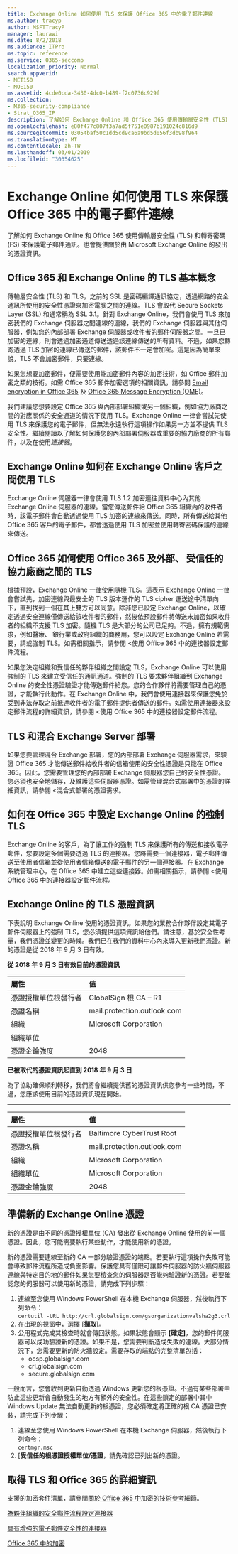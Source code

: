 ```yaml
---
title: Exchange Online 如何使用 TLS 來保護 Office 365 中的電子郵件連線
ms.author: tracyp
author: MSFTTracyP
manager: laurawi
ms.date: 8/2/2018
ms.audience: ITPro
ms.topic: reference
ms.service: O365-seccomp
localization_priority: Normal
search.appverid:
- MET150
- MOE150
ms.assetid: 4cde0cda-3430-4dc0-b489-f2c0736c929f
ms.collection:
- M365-security-compliance
- Strat_O365_IP
description: 了解如何 Exchange Online 和 Office 365 使用傳輸層安全性 (TLS) 和轉寄密碼 (FS) 來保護電子郵件通訊。也會由 Microsoft Exchange Online 的發出的憑證的相關資訊。
ms.openlocfilehash: e80f477c807f3a7ad5f751e0987b191024c816d9
ms.sourcegitcommit: 03054baf50c1dd5cd9ca6a9bd5d056f3db98f964
ms.translationtype: MT
ms.contentlocale: zh-TW
ms.lasthandoff: 03/01/2019
ms.locfileid: "30354625"
---
```

# <a name="how-exchange-online-uses-tls-to-secure-email-connections-in-office-365"></a>Exchange Online 如何使用 TLS 來保護 Office 365 中的電子郵件連線

了解如何 Exchange Online 和 Office 365 使用傳輸層安全性 (TLS) 和轉寄密碼 (FS) 來保護電子郵件通訊。也會提供關於由 Microsoft Exchange Online 的發出的憑證資訊。
  
## <a name="tls-basics-for-office-365-and-exchange-online"></a>Office 365 和 Exchange Online 的 TLS 基本概念

傳輸層安全性 (TLS) 和 TLS，之前的 SSL 是密碼編譯通訊協定，透過網路的安全通訊所使用的安全性憑證來加密電腦之間的連線。TLS 會取代 Secure Sockets Layer (SSL) 和通常稱為 SSL 3.1。針對 Exchange Online，我們會使用 TLS 來加密我們的 Exchange 伺服器之間連線的連線，我們的 Exchange 伺服器與其他伺服器，例如您的內部部署 Exchange 伺服器或收件者的郵件伺服器之間。一旦已加密的連線，則會透過加密通道傳送透過該連線傳送的所有資料。不過，如果您轉寄透過 TLS 加密的連線已傳送的郵件，該郵件不一定會加密。這是因為簡單來說，TLS 不會加密郵件，只要連線。
  
如果您想要加密郵件，便需要使用能加密郵件內容的加密技術，如 Office 郵件加密之類的技術。如需 Office 365 郵件加密選項的相關資訊，請參閱 [Email encryption in Office 365](email-encryption.md) 及 [Office 365 Message Encryption (OME)](ome.md)。 
  
我們建議您想要設定 Office 365 與內部部署組織或另一個組織，例如協力廠商之間的對應關係的安全通道的情況下使用 TLS。Exchange Online 一律會嘗試先使用 TLS 來保護您的電子郵件，但無法永遠執行這項操作如果另一方並不提供 TLS 安全性。繼續閱讀以了解如何保護您的內部部署伺服器或重要的協力廠商的所有郵件，以及在使用*連接器*。 
  
## <a name="how-exchange-online-uses-tls-between-exchange-online-customers"></a>Exchange Online 如何在 Exchange Online 客戶之間使用 TLS

Exchange Online 伺服器一律會使用 TLS 1.2 加密連往資料中心內其他 Exchange Online 伺服器的連線。當您傳送郵件給 Office 365 組織內的收件者時，該電子郵件會自動透過使用 TLS 加密的連線來傳送。同時，所有傳送給其他 Office 365 客戶的電子郵件，都會透過使用 TLS 加密並使用轉寄密碼保護的連線來傳送。
  
## <a name="how-office-365-uses-tls-between-office-365-and-external-trusted-partners"></a>Office 365 如何使用 Office 365 及外部、 受信任的協力廠商之間的 TLS

根據預設，Exchange Online 一律使用隨機 TLS。這表示 Exchange Online 一律會嘗試先，加密連線與最安全的 TLS 版本運作的 TLS cipher 運送途中清單向下，直到找到一個在其上雙方可以同意。除非您已設定 Exchange Online，以確定透過安全連線僅傳送給該收件者的郵件，然後依預設郵件將傳送未加密如果收件者的組織不支援 TLS 加密。隨機 TLS 是大部分的公司已足夠。不過，擁有規範需求，例如醫療、 銀行業或政府組織的商務用，您可以設定 Exchange Online 若需要，請或強制 TLS。如需相關指示，請參閱 <<c0>使用 Office 365 中的連接器設定郵件流程。
  
如果您決定組織和受信任的夥伴組織之間設定 TLS，Exchange Online 可以使用強制的 TLS 來建立受信任的通訊通道。強制的 TLS 要求夥伴組織到 Exchange Online 的安全性憑證驗證才能傳送郵件給您。您的合作夥伴將需要管理自己的憑證，才能執行此動作。在 Exchange Online 中，我們會使用連接器來保護您免於受到非法存取之前抵達收件者的電子郵件提供者傳送的郵件。如需使用連接器來設定郵件流程的詳細資訊，請參閱 <<c0>使用 Office 365 中的連接器設定郵件流程。
  
## <a name="tls-and-hybrid-exchange-server-deployments"></a>TLS 和混合 Exchange Server 部署

如果您要管理混合 Exchange 部署，您的內部部署 Exchange 伺服器需求，來驗證 Office 365 才能傳送郵件給收件者的信箱使用的安全性憑證是只能在 Office 365。因此，您需要管理您的內部部署 Exchange 伺服器您自己的安全性憑證。您必須也安全地儲存，及維護這些伺服器憑證。如需管理混合式部署中的憑證的詳細資訊，請參閱 <<c0>混合式部署的憑證需求。
  
## <a name="how-to-set-up-forced-tls-for-exchange-online-in-office-365"></a>如何在 Office 365 中設定 Exchange Online 的強制 TLS

Exchange Online 的客戶，為了讓工作的強制 TLS 來保護所有的傳送和接收電子郵件，您要設定多個需要透過 TLS 的連接器。您將需要一個連接器，電子郵件傳送至使用者信箱並從使用者信箱傳送的電子郵件的另一個連接器。在 Exchange 系統管理中心，在 Office 365 中建立這些連接器。如需相關指示，請參閱 <<c0>使用 Office 365 中的連接器設定郵件流程。
  
## <a name="tls-certificate-information-for-exchange-online"></a>Exchange Online 的 TLS 憑證資訊

下表說明 Exchange Online 使用的憑證資訊。如果您的業務合作夥伴設定其電子郵件伺服器上的強制 TLS，您必須提供這項資訊給他們。請注意，基於安全性考量，我們憑證並變更的時候。我們已在我們的資料中心內來導入更新我們憑證。新的憑證是從 2018 年 9 月 3 日有效。
  
 **從 2018 年 9 月 3 日有效目前的憑證資訊**
  
|**屬性**|**值**|
|:-----|:-----|
|憑證授權單位根發行者  <br/> |GlobalSign 根 CA – R1 <br/> |
|憑證名稱  <br/> |mail.protection.outlook.com  <br/> |
|組織  <br/> |Microsoft Corporation  <br/> |
|組織單位  <br/> |  <br/> |
|憑證金鑰強度  <br/> |2048  <br/> |
   
 **已被取代的憑證資訊起直到 2018 年 9 月 3 日**
  
為了協助確保順利轉移，我們將會繼續提供舊的憑證資訊供您參考一些時間，不過，您應該使用目前的憑證資訊現在開始。
  
****

|**屬性**|**值**|
|:-----|:-----|
|憑證授權單位根發行者  <br/> |Baltimore CyberTrust Root  <br/> |
|憑證名稱  <br/> |mail.protection.outlook.com  <br/> |
|組織  <br/> |Microsoft Corporation  <br/> |
|組織單位  <br/> |Microsoft Corporation  <br/> |
|憑證金鑰強度  <br/> |2048  <br/> |
   
## <a name="prepare-for-the-new-exchange-online-certificate"></a>準備新的 Exchange Online 憑證

新的憑證是由不同的憑證授權單位 (CA) 發出從 Exchange Online 使用的前一個憑證。因此，您可能需要執行某些動作，才能使用新的憑證。

新的憑證需要連線至新的 CA 一部分驗證憑證的端點。若要執行這項操作失敗可能會導致郵件流程所造成負面影響。保護您具有僅限可讓郵件伺服器的防火牆伺服器連線與特定目的地的郵件如果您要檢查您的伺服器是否能夠驗證新的憑證。若要確認您的伺服器可以使用新的憑證，請完成下列步驟：

1. 連線至您使用 Windows PowerShell 在本機 Exchange 伺服器，然後執行下列命令：  
  `certutil -URL http://crl.globalsign.com/gsorganizationvalsha2g3.crl`
2. 在出現的視窗中，選擇 [**擷取**]。
3. 公用程式完成其檢查時就會傳回狀態。如果狀態會顯示 **[確定]**，您的郵件伺服器可以成功驗證新的憑證。如果不是，您需要判斷造成失敗的連線。大部分情況下，您需要更新的防火牆設定。需要存取的端點的完整清單包括：
    - ocsp.globalsign.com
     - crl.globalsign.com
     - secure.globalsign.com   

一般而言，您會收到更新自動透過 Windows 更新您的根憑證。不過有某些部署中防止這些更新會自動發生的地方有額外的安全性。在這些鎖定的部署中其中 Windows Update 無法自動更新的根憑證，您必須確定將正確的根 CA 憑證已安裝，請完成下列步驟：
1.  連線至您使用 Windows PowerShell 在本機 Exchange 伺服器，然後執行下列命令：  
  `certmgr.msc`
2. [**受信任的根憑證授權單位/憑證**，請先確認已列出新的憑證。

## <a name="get-more-information-about-tls-and-office-365"></a>取得 TLS 和 Office 365 的詳細資訊

支援的加密套件清單，請參閱[關於 Office 365 中加密的技術參考細節](technical-reference-details-about-encryption.md)。
  
[為夥伴組織的安全郵件流程設定連接器](https://technet.microsoft.com/library/dn751021%28v=exchg.150%29.aspx)
  
[具有增強的電子郵件安全性的連接器](https://technet.microsoft.com/library/261d92e4-7371-4555-b781-2062b5bb5278.aspx)
  
[Office 365 中的加密](encryption.md)
  

